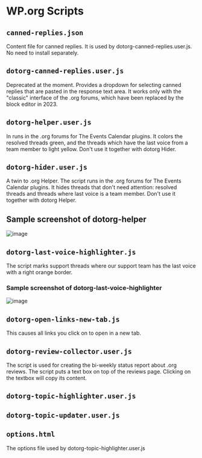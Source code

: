 # WP.org Scripts

## `canned-replies.json`

Content file for canned replies. It is used by dotorg-canned-replies.user.js. No need to install separately.

## `dotorg-canned-replies.user.js`

Deprecated at the moment. Provides a dropdown for selecting canned replies that are pasted in the response text area. It works only with the "classic" interface of the .org forums, which have been replaced by the block editor in 2023.

## `dotorg-helper.user.js`

In runs in the .org forums for The Events Calendar plugins. It colors the resolved threads green, and the threads which have the last voice from a team member to light yellow. Don't use it together with dotorg Hider.

## `dotorg-hider.user.js`

A twin to .org Helper. The script runs in the .org forums for The Events Calendar plugins. It hides threads that don't need attention: resolved threads and threads where last voice is a team member. Don't use it together with dotorg Helper.

## Sample screenshot of dotorg-helper

![image](https://dl.dropbox.com/s/cr3sqlwd04s9dnq/shot_210910_182623.jpg)

## `dotorg-last-voice-highlighter.js`

The script marks support threads where our support team has the last voice with a right orange border.

### Sample screenshot of dotorg-last-voice-highlighter

![image](https://dl.dropbox.com/s/e3u2vrnbd3obwtu/shot_230314_110256.jpg)

## `dotorg-open-links-new-tab.js`

This causes all links you click on to open in a new tab.

## `dotorg-review-collector.user.js`

The script is used for creating the bi-weekly status report about .org reviews.
The script puts a text box on top of the reviews page. Clicking on the textbox will copy its content.

## `dotorg-topic-highlighter.user.js`

## `dotorg-topic-updater.user.js`

## `options.html`

The options file used by dotorg-topic-highlighter.user.js

